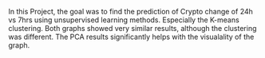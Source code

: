 In this Project, the goal was to find the prediction of Crypto change of 24h vs 7hrs using unsupervised learning methods.
Especially the K-means clustering. Both graphs showed very similar results, although the clustering was different. 
The PCA results significantly helps with the visualality of the graph. 
